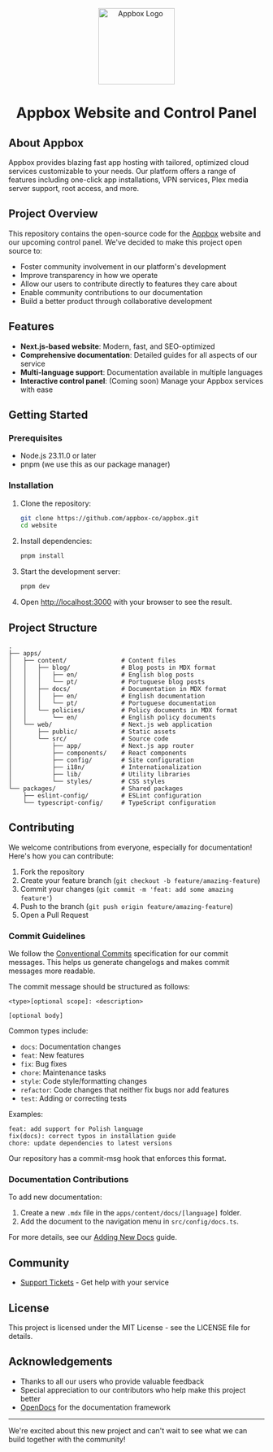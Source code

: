 <p align="center">
  <img src="https://www.appbox.co/appbox-gradient-box-purple.svg" alt="Appbox Logo" width="150" height="auto" />
</p>

<div align="center">
  <h1>Appbox Website and Control Panel</h1>
</div>

## About Appbox

Appbox provides blazing fast app hosting with tailored, optimized cloud services customizable to your needs. Our platform offers a range of features including one-click app installations, VPN services, Plex media server support, root access, and more.

## Project Overview

This repository contains the open-source code for the [Appbox](https://www.appbox.co) website and our upcoming control panel. We've decided to make this project open source to:

- Foster community involvement in our platform's development
- Improve transparency in how we operate
- Allow our users to contribute directly to features they care about
- Enable community contributions to our documentation
- Build a better product through collaborative development

## Features

- **Next.js-based website**: Modern, fast, and SEO-optimized
- **Comprehensive documentation**: Detailed guides for all aspects of our service
- **Multi-language support**: Documentation available in multiple languages
- **Interactive control panel**: (Coming soon) Manage your Appbox services with ease

## Getting Started

### Prerequisites

- Node.js 23.11.0 or later
- pnpm (we use this as our package manager)

### Installation

1. Clone the repository:
   ```bash
   git clone https://github.com/appbox-co/appbox.git
   cd website
   ```

2. Install dependencies:
   ```bash
   pnpm install
   ```

3. Start the development server:
   ```bash
   pnpm dev
   ```

4. Open [http://localhost:3000](http://localhost:3000) with your browser to see the result.

## Project Structure

```
.
├── apps/
│   ├── content/               # Content files
│   │   ├── blog/              # Blog posts in MDX format
│   │   │   ├── en/            # English blog posts
│   │   │   └── pt/            # Portuguese blog posts
│   │   ├── docs/              # Documentation in MDX format
│   │   │   ├── en/            # English documentation
│   │   │   └── pt/            # Portuguese documentation
│   │   └── policies/          # Policy documents in MDX format
│   │       └── en/            # English policy documents
│   └── web/                   # Next.js web application
│       ├── public/            # Static assets
│       └── src/               # Source code
│           ├── app/           # Next.js app router
│           ├── components/    # React components
│           ├── config/        # Site configuration
│           ├── i18n/          # Internationalization
│           ├── lib/           # Utility libraries
│           └── styles/        # CSS styles
└── packages/                  # Shared packages
    ├── eslint-config/         # ESLint configuration
    └── typescript-config/     # TypeScript configuration
```

## Contributing

We welcome contributions from everyone, especially for documentation! Here's how you can contribute:

1. Fork the repository
2. Create your feature branch (`git checkout -b feature/amazing-feature`)
3. Commit your changes (`git commit -m 'feat: add some amazing feature'`)
4. Push to the branch (`git push origin feature/amazing-feature`)
5. Open a Pull Request

### Commit Guidelines

We follow the [Conventional Commits](https://www.conventionalcommits.org/) specification for our commit messages. This helps us generate changelogs and makes commit messages more readable.

The commit message should be structured as follows:

```
<type>[optional scope]: <description>

[optional body]
```

Common types include:
- `docs`: Documentation changes
- `feat`: New features
- `fix`: Bug fixes
- `chore`: Maintenance tasks
- `style`: Code style/formatting changes
- `refactor`: Code changes that neither fix bugs nor add features
- `test`: Adding or correcting tests

Examples:
```
feat: add support for Polish language
fix(docs): correct typos in installation guide
chore: update dependencies to latest versions
```

Our repository has a commit-msg hook that enforces this format.

### Documentation Contributions

To add new documentation:

1. Create a new `.mdx` file in the `apps/content/docs/[language]` folder.
2. Add the document to the navigation menu in `src/config/docs.ts`.

For more details, see our [Adding New Docs](./apps/content/docs/en/adding-new-docs.mdx) guide.

## Community

- [Support Tickets](https://billing.appbox.co/submitticket.php?step=2&deptid=3) - Get help with your service

## License

This project is licensed under the MIT License - see the LICENSE file for details.

## Acknowledgements

- Thanks to all our users who provide valuable feedback
- Special appreciation to our contributors who help make this project better
- [OpenDocs](https://github.com/daltonmenezes/opendocs) for the documentation framework

---

We're excited about this new project and can't wait to see what we can build together with the community!